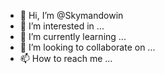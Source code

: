 - 👋 Hi, I’m @Skymandowin
- 👀 I’m interested in ...
- 🌱 I’m currently learning ...
- 💞️ I’m looking to collaborate on ...
- 📫 How to reach me ...

<!---
Skymandowin/Skymandowin is a ✨ special ✨ repository because its `README.md` (this file) appears on your GitHub profile.
You can click the Preview link to take a look at your changes.
--->
